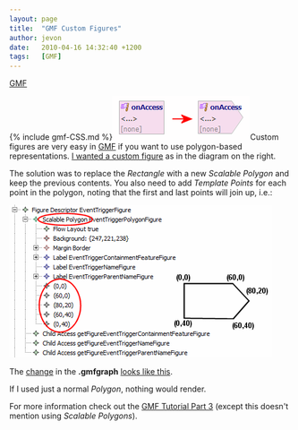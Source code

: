 ```yaml
---
layout: page
title:  "GMF Custom Figures"
author: jevon
date:   2010-04-16 14:32:40 +1200
tags:   [GMF]
---
```


[GMF](GMF.md)

{% include gmf-CSS.md %}<img src="/img/gmf/custom-figure-1.png" class="gmf">Custom figures are very easy in [GMF](GMF.md) if you want to use polygon-based representations. <a href="http://code.google.com/p/iaml/issues/detail?id=93">I wanted a custom figure</a> as in the diagram on the right.

The solution was to replace the _Rectangle_ with a new _Scalable Polygon_ and keep the previous contents. You also need to add _Template Points_ for each point in the polygon, noting that the first and last points will join up, i.e.:

<img src="/img/gmf/custom-figure-2.png" class="gmf-left">

The <a href="http://code.google.com/p/iaml/source/detail?r=1911">change</a> in the **.gmfgraph** <a href="http://code.google.com/p/iaml/source/diff?spec=svn1911&r=1911&path=/trunk/org.openiaml.model/model/iaml.gmfgraph">looks like this</a>.

If I used just a normal _Polygon_, nothing would render.

For more information check out the <a href="http://wiki.eclipse.org/GMF_Tutorial_Part_3#Composite_Figures">GMF Tutorial Part 3</a> (except this doesn't mention using _Scalable Polygons_).
